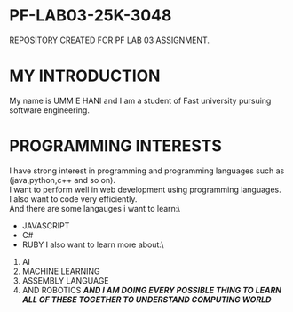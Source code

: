 # PF-LAB03-25K-3048
REPOSITORY CREATED FOR PF LAB 03 ASSIGNMENT.
# MY INTRODUCTION
My name is UMM E HANI and I am a student of Fast university pursuing software engineering.
# PROGRAMMING INTERESTS
I have strong interest in programming and programming languages such as (java,python,c++ and so on).\
I want to perform well in web development using programming languages.\
I also want to code very efficiently.\
And there are some langauges i want to learn:\
* JAVASCRIPT
* C#
* RUBY
I also want to learn more about:\
1. AI
2. MACHINE LEARNING
3. ASSEMBLY LANGUAGE
4. AND ROBOTICS
***AND I AM DOING EVERY POSSIBLE THING TO LEARN ALL OF THESE TOGETHER TO UNDERSTAND COMPUTING WORLD***
